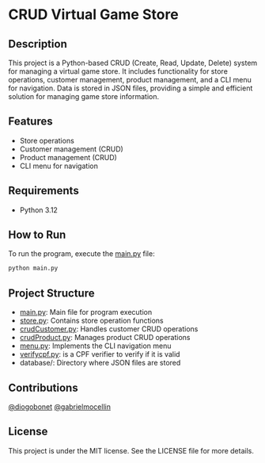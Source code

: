 # CRUD Virtual Game Store

## Description

This project is a Python-based CRUD (Create, Read, Update, Delete) system for managing a virtual game store. It includes functionality for store operations, customer management, product management, and a CLI menu for navigation. Data is stored in JSON files, providing a simple and efficient solution for managing game store information.

## Features

- Store operations
- Customer management (CRUD)
- Product management (CRUD)
- CLI menu for navigation

## Requirements

- Python 3.12

## How to Run

To run the program, execute the [main.py](https://github.com/diogobonet/CRUD/blob/main/src/main.py) file:

```bash
python main.py
```

## Project Structure

- [main.py](https://github.com/diogobonet/CRUD/blob/main/src/main.py): Main file for program execution
- [store.py](https://github.com/diogobonet/CRUD/blob/main/src/store.py): Contains store operation functions
- [crudCustomer.py](https://github.com/diogobonet/CRUD/blob/main/src/crudCustomer.py): Handles customer CRUD operations
- [crudProduct.py](https://github.com/diogobonet/CRUD/blob/main/src/crudProduct.py): Manages product CRUD operations
- [menu.py](https://github.com/diogobonet/CRUD/blob/main/src/menu.py): Implements the CLI navigation menu
- [verifycpf.py](https://github.com/diogobonet/CRUD/blob/main/src/verifycpf.py): is a CPF verifier to verify if it is valid
- database/: Directory where JSON files are stored

## Contributions

[@diogobonet](https://github.com/diogobonet)
[@gabrielmocellin](https://github.com/gabrielmocellin)

## License

This project is under the MIT license. See the LICENSE file for more details.
